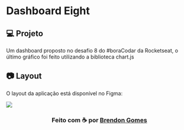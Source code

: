 # Dashboard Eight

## 💻 Projeto

Um dashboard proposto no desafio 8 do #boraCodar da Rocketseat, o último gráfico foi feito utilizando a biblioteca chart.js

## 📷 Layout

O layout da aplicação está disponível no Figma:

[<img src="https://img.shields.io/badge/Acessar%20layout-Figma-blue">](https://www.figma.com/community/file/1210217615683203825)

<h3 align="center">
    Feito com ☕ por <a href="https://github.com/Brendon3578">Brendon Gomes</a>
</h3>

